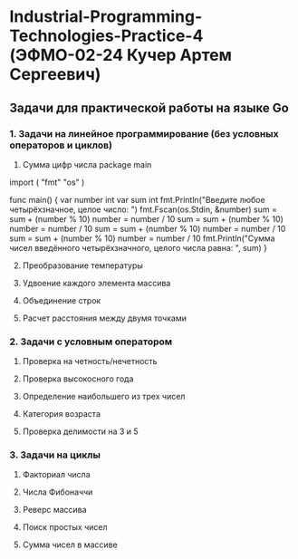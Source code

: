 # Industrial-Programming-Technologies-Practice-4 (ЭФМО-02-24 Кучер Артем Сергеевич)
## Задачи для практической работы на языке Go
### 1. Задачи на линейное программирование (без условных операторов и циклов)

1) Сумма цифр числа
package main

import (
	"fmt"
	"os"
)

func main() {
	var number int
	var sum int
	fmt.Println("Введите любое четырёхзначное, целое число: ")
	fmt.Fscan(os.Stdin, &number)
	sum = sum + (number % 10)
	number = number / 10
	sum = sum + (number % 10)
	number = number / 10
	sum = sum + (number % 10)
	number = number / 10
	sum = sum + (number % 10)
	number = number / 10
	fmt.Println("Сумма чисел введённого четырёхзначного, целого числа равна: ", sum)
}

2) Преобразование температуры

3) Удвоение каждого элемента массива

4) Объединение строк

5) Расчет расстояния между двумя точками

### 2. Задачи с условным оператором

1) Проверка на четность/нечетность

2) Проверка высокосного года

3) Определение наибольшего из трех чисел

4) Категория возраста

5) Проверка делимости на 3 и 5

### 3. Задачи на циклы

1) Факториал числа

2) Числа Фибоначчи

3) Реверс массива

4) Поиск простых чисел

5) Сумма чисел в массиве
